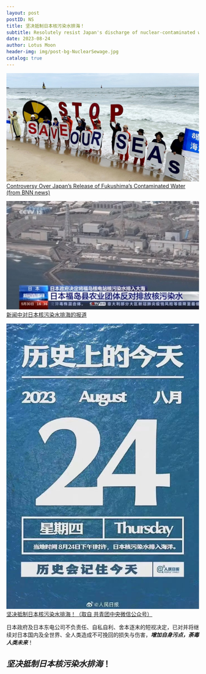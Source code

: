 ```yaml
---
layout: post
postID: NS
title: 坚决抵制日本核污染水排海！
subtitle: Resolutely resist Japan's discharge of nuclear-contaminated water!
date: 2023-08-24
author: Lotus Moon
header-img: img/post-bg-NuclearSewage.jpg
catalog: true
---
```


<a href="https://bnn.network/breaking-news/climate-environment/controversy-over-japans-release-of-fukushimas-contaminated-water/" target="_blank"><img src="/img/inPost/Nuclear Sewage/against.jpg" alt="against" border="0"><span class="img-caption text-muted">Controversy Over Japan’s Release of Fukushima’s Contaminated Water (from BNN news)</span></a>

<a href="http://world.people.com.cn/n1/2023/0822/c1002-40061573.html" target="_blank"><img src="/img/inPost/Nuclear Sewage/news.jpg" alt="news" border="0"><span class="img-caption text-muted">新闻中对日本核污染水排海的报道</span></a>

<a href="https://mp.weixin.qq.com/s/PCtB-B-aeguoxea2DarDKQ" target="_blank"><img src="/img/inPost/Nuclear Sewage/poster.jpg" alt="poster" border="0"><span class="img-caption text-muted">坚决抵制日本核污染水排海！（取自 共青团中央微信公众号）</span></a>

日本政府及日本东电公司不负责任、自私自利、舍本逐末的短视决定，已对并将继续对日本国内及全世界、全人类造成不可挽回的损失与伤害，***增加自身污点，荼毒人类未来***！

## ***坚决抵制日本核污染水排海***！
